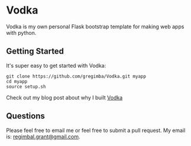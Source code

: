 Vodka
=====
Vodka is my own personal Flask bootstrap template for making web apps with python.

Getting Started
---------------

It's super easy to get started with Vodka:

	git clone https://github.com/gregimba/Vodka.git myapp
	cd myapp
	source setup.sh


Check out my blog post about why I built [Vodka](http://www.gregimba.com/vodka)

Questions
---------
Please feel free to email me or feel free to submit a pull request. My email is: regimbal.grant@gmail.com.
